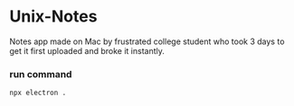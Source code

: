 # Unix-Notes
Notes app made on Mac by frustrated college student who took 3 days to get it first uploaded and broke it instantly.


### run command
```
npx electron .
```